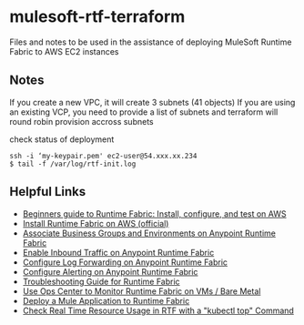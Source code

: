 # mulesoft-rtf-terraform
Files and notes to be used in the assistance of deploying MuleSoft Runtime Fabric to AWS EC2 instances

## Notes
If you create a new VPC, it will create 3 subnets (41 objects)
If you are using an existing VCP, you need to provide a list of subnets and terraform will round robin provision accross subnets

check status of deployment

```
ssh -i ‘my-keypair.pem' ec2-user@54.xxx.xx.234
$ tail -f /var/log/rtf-init.log
```

## Helpful Links

* [Beginners guide to Runtime Fabric: Install, configure, and test on AWS](https://blogs.mulesoft.com/dev-guides/how-to-tutorials/guide-to-runtime-fabric-aws-install-configure-and-test)
* [Install Runtime Fabric on AWS (official)](https://docs.mulesoft.com/runtime-fabric/1.11/install-aws)
* [Associate Business Groups and Environments on Anypoint Runtime Fabric](https://docs.mulesoft.com/runtime-fabric/1.11/associate-environments)
* [Enable Inbound Traffic on Anypoint Runtime Fabric](https://docs.mulesoft.com/runtime-fabric/1.11/enable-inbound-traffic)
* [Configure Log Forwarding on Anypoint Runtime Fabric](https://docs.mulesoft.com/runtime-fabric/1.11/runtime-fabric-logs)
* [Configure Alerting on Anypoint Runtime Fabric](https://docs.mulesoft.com/runtime-fabric/1.11/configure-alerting)
* [Troubleshooting Guide for Runtime Fabric](https://docs.mulesoft.com/runtime-fabric/1.11/troubleshoot-guide)
* [Use Ops Center to Monitor Runtime Fabric on VMs / Bare Metal](https://docs.mulesoft.com/runtime-fabric/1.11/using-opscenter)
* [Deploy a Mule Application to Runtime Fabric](https://docs.mulesoft.com/runtime-fabric/1.7/deploy-to-runtime-fabric)
* [Check Real Time Resource Usage in RTF with a "kubectl top" Command](https://help.mulesoft.com/s/article/Check-Real-Time-Resource-Usage-in-RTF-with-a-kubectl-top-Command)
